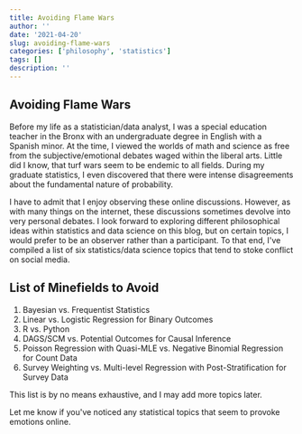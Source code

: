 ```yaml
---
title: Avoiding Flame Wars
author: ''
date: '2021-04-20'
slug: avoiding-flame-wars
categories: ['philosophy', 'statistics']
tags: []
description: ''
---
```



## Avoiding Flame Wars

Before my life as a statistician/data analyst, I was a special education teacher in the Bronx with an undergraduate degree in English with a Spanish minor.  At the time, I viewed the worlds of math and science as free from the subjective/emotional debates waged within the liberal arts.  Little did I know, that turf wars seem to be endemic to all fields.  During my graduate statistics, I even discovered that there were intense disagreements about the fundamental nature of probability.

I have to admit that I enjoy observing these online discussions.  However, as with many things on the internet, these discussions sometimes devolve into very personal debates.  I look forward to exploring different philosophical ideas within statistics and data science on this blog, but on certain topics, I  would prefer to be an observer rather than a participant. To that end, I've compiled  a list of six statistics/data science topics that tend to stoke conflict on social media.


## List of  Minefields to Avoid 

1. Bayesian vs. Frequentist Statistics
2. Linear vs. Logistic Regression for Binary Outcomes
3. R vs. Python
4. DAGS/SCM vs. Potential Outcomes for Causal Inference 
5. Poisson Regression with Quasi-MLE vs. Negative Binomial Regression for Count Data
6. Survey Weighting vs. Multi-level Regression with Post-Stratification for Survey Data

This list is by no means exhaustive, and I may add more topics later.  

Let me know if you've noticed any statistical topics that seem to provoke emotions online.